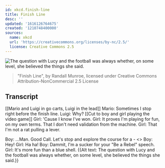```yaml
---
id: xkcd.finish-line
title: Finish Line
desc: ''
updated: '1616126764675'
created: '1210748400000'
sources:
  name: xkcd
  url: 'https://creativecommons.org/licenses/by-nc/2.5/'
  license: Creative Commons 2.5
---
```

![The question with Lucy and the football was always whether, on some level, she believed the things she said.](https://imgs.xkcd.com/comics/finish_line.png)
> "Finish Line", by Randall Munroe, licensed under Creative Commons Attribution-NonCommercial 2.5 License

## Transcript
[[Mario and Luigi in go carts, Luigi in the lead]]
Mario: Sometimes I stop right before the finish line.
Luigi: Why?
[[Cut to boy and girl playing the video game]]
Girl: 'Cause I know I've won.
Girl: It proves I'm playing for fun, on my own terms. That I don't need validation from the machine.
Girl: That I'm not a rat pulling a lever.

Boy:  ...Man. Good Call. Let's stop and explore the course for a - 
<<Player Two wins>>
Boy:  Hey!
Girl:  Ha ha!
Boy:  Dammit, I'm a sucker for your "Be a Rebel" speech.
Girl:  It's more fun than a blue shell.
{{Alt text: The question with Lucy and the football was always whether, on some level, she believed the things she said.}}

